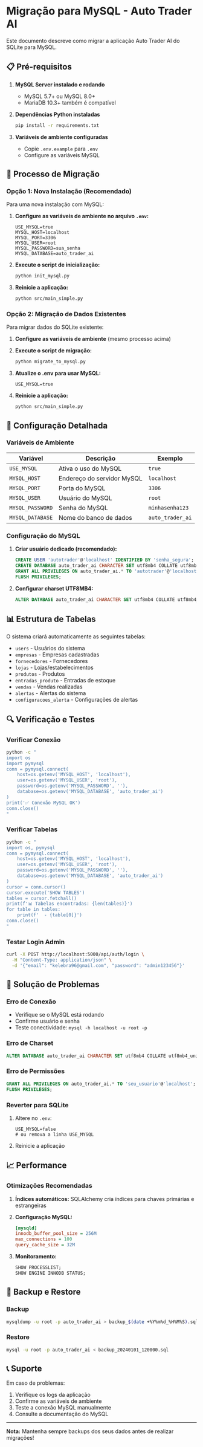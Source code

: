 # Migração para MySQL - Auto Trader AI

Este documento descreve como migrar a aplicação Auto Trader AI do SQLite para MySQL.

## 📋 Pré-requisitos

1. **MySQL Server instalado e rodando**
   - MySQL 5.7+ ou MySQL 8.0+
   - MariaDB 10.3+ também é compatível

2. **Dependências Python instaladas**
   ```bash
   pip install -r requirements.txt
   ```

3. **Variáveis de ambiente configuradas**
   - Copie `.env.example` para `.env`
   - Configure as variáveis MySQL

## 🚀 Processo de Migração

### Opção 1: Nova Instalação (Recomendado)

Para uma nova instalação com MySQL:

1. **Configure as variáveis de ambiente no arquivo `.env`:**
   ```env
   USE_MYSQL=true
   MYSQL_HOST=localhost
   MYSQL_PORT=3306
   MYSQL_USER=root
   MYSQL_PASSWORD=sua_senha
   MYSQL_DATABASE=auto_trader_ai
   ```

2. **Execute o script de inicialização:**
   ```bash
   python init_mysql.py
   ```

3. **Reinicie a aplicação:**
   ```bash
   python src/main_simple.py
   ```

### Opção 2: Migração de Dados Existentes

Para migrar dados do SQLite existente:

1. **Configure as variáveis de ambiente** (mesmo processo acima)

2. **Execute o script de migração:**
   ```bash
   python migrate_to_mysql.py
   ```

3. **Atualize o .env para usar MySQL:**
   ```env
   USE_MYSQL=true
   ```

4. **Reinicie a aplicação:**
   ```bash
   python src/main_simple.py
   ```

## 🔧 Configuração Detalhada

### Variáveis de Ambiente

| Variável | Descrição | Exemplo |
|----------|-----------|---------|
| `USE_MYSQL` | Ativa o uso do MySQL | `true` |
| `MYSQL_HOST` | Endereço do servidor MySQL | `localhost` |
| `MYSQL_PORT` | Porta do MySQL | `3306` |
| `MYSQL_USER` | Usuário do MySQL | `root` |
| `MYSQL_PASSWORD` | Senha do MySQL | `minhasenha123` |
| `MYSQL_DATABASE` | Nome do banco de dados | `auto_trader_ai` |

### Configuração do MySQL

1. **Criar usuário dedicado (recomendado):**
   ```sql
   CREATE USER 'autotrader'@'localhost' IDENTIFIED BY 'senha_segura';
   CREATE DATABASE auto_trader_ai CHARACTER SET utf8mb4 COLLATE utf8mb4_unicode_ci;
   GRANT ALL PRIVILEGES ON auto_trader_ai.* TO 'autotrader'@'localhost';
   FLUSH PRIVILEGES;
   ```

2. **Configurar charset UTF8MB4:**
   ```sql
   ALTER DATABASE auto_trader_ai CHARACTER SET utf8mb4 COLLATE utf8mb4_unicode_ci;
   ```

## 📊 Estrutura de Tabelas

O sistema criará automaticamente as seguintes tabelas:

- `users` - Usuários do sistema
- `empresas` - Empresas cadastradas
- `fornecedores` - Fornecedores
- `lojas` - Lojas/estabelecimentos
- `produtos` - Produtos
- `entradas_produto` - Entradas de estoque
- `vendas` - Vendas realizadas
- `alertas` - Alertas do sistema
- `configuracoes_alerta` - Configurações de alertas

## 🔍 Verificação e Testes

### Verificar Conexão
```bash
python -c "
import os
import pymysql
conn = pymysql.connect(
    host=os.getenv('MYSQL_HOST', 'localhost'),
    user=os.getenv('MYSQL_USER', 'root'),
    password=os.getenv('MYSQL_PASSWORD', ''),
    database=os.getenv('MYSQL_DATABASE', 'auto_trader_ai')
)
print('✅ Conexão MySQL OK')
conn.close()
"
```

### Verificar Tabelas
```bash
python -c "
import os, pymysql
conn = pymysql.connect(
    host=os.getenv('MYSQL_HOST', 'localhost'),
    user=os.getenv('MYSQL_USER', 'root'),
    password=os.getenv('MYSQL_PASSWORD', ''),
    database=os.getenv('MYSQL_DATABASE', 'auto_trader_ai')
)
cursor = conn.cursor()
cursor.execute('SHOW TABLES')
tables = cursor.fetchall()
print(f'📊 Tabelas encontradas: {len(tables)}')
for table in tables:
    print(f'  - {table[0]}')
conn.close()
"
```

### Testar Login Admin
```bash
curl -X POST http://localhost:5000/api/auth/login \
  -H "Content-Type: application/json" \
  -d '{"email": "kelebra96@gmail.com", "password": "admin123456"}'
```

## 🐛 Solução de Problemas

### Erro de Conexão
- Verifique se o MySQL está rodando
- Confirme usuário e senha
- Teste conectividade: `mysql -h localhost -u root -p`

### Erro de Charset
```sql
ALTER DATABASE auto_trader_ai CHARACTER SET utf8mb4 COLLATE utf8mb4_unicode_ci;
```

### Erro de Permissões
```sql
GRANT ALL PRIVILEGES ON auto_trader_ai.* TO 'seu_usuario'@'localhost';
FLUSH PRIVILEGES;
```

### Reverter para SQLite
1. Altere no `.env`:
   ```env
   USE_MYSQL=false
   # ou remova a linha USE_MYSQL
   ```
2. Reinicie a aplicação

## 📈 Performance

### Otimizações Recomendadas

1. **Índices automáticos:** SQLAlchemy cria índices para chaves primárias e estrangeiras

2. **Configuração MySQL:**
   ```ini
   [mysqld]
   innodb_buffer_pool_size = 256M
   max_connections = 100
   query_cache_size = 32M
   ```

3. **Monitoramento:**
   ```sql
   SHOW PROCESSLIST;
   SHOW ENGINE INNODB STATUS;
   ```

## 🔄 Backup e Restore

### Backup
```bash
mysqldump -u root -p auto_trader_ai > backup_$(date +%Y%m%d_%H%M%S).sql
```

### Restore
```bash
mysql -u root -p auto_trader_ai < backup_20240101_120000.sql
```

## 📞 Suporte

Em caso de problemas:

1. Verifique os logs da aplicação
2. Confirme as variáveis de ambiente
3. Teste a conexão MySQL manualmente
4. Consulte a documentação do MySQL

---

**Nota:** Mantenha sempre backups dos seus dados antes de realizar migrações!